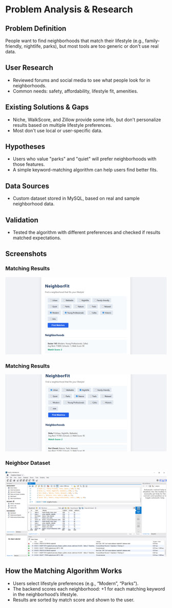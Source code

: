 # Problem Analysis & Research

## Problem Definition
People want to find neighborhoods that match their lifestyle (e.g., family-friendly, nightlife, parks), but most tools are too generic or don't use real data.

## User Research
- Reviewed forums and social media to see what people look for in neighborhoods.
- Common needs: safety, affordability, lifestyle fit, amenities.

## Existing Solutions & Gaps
- Niche, WalkScore, and Zillow provide some info, but don't personalize results based on multiple lifestyle preferences.
- Most don't use local or user-specific data.

## Hypotheses
- Users who value "parks" and "quiet" will prefer neighborhoods with those features.
- A simple keyword-matching algorithm can help users find better fits.

## Data Sources
- Custom dataset stored in MySQL, based on real and sample neighborhood data.

## Validation
- Tested the algorithm with different preferences and checked if results matched expectations.

## Screenshots

### Matching Results
![Matching Results](docs/screenshot_result1.png)

### Matching Results
![Matching Results](docs/screenshot_result2.png)

### Neighbor Dataset
![Matching Results](docs/Screenshot_dataset.png)



## How the Matching Algorithm Works

- Users select lifestyle preferences (e.g., “Modern”, “Parks”).
- The backend scores each neighborhood: +1 for each matching keyword in the neighborhood’s lifestyle.
- Results are sorted by match score and shown to the user.